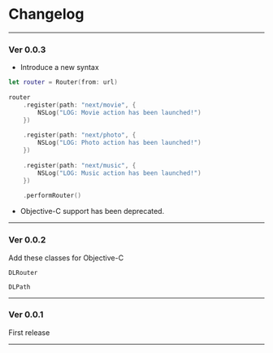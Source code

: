 # Changelog


----
### Ver 0.0.3

- Introduce a new syntax

```swift
let router = Router(from: url)
                
router
    .register(path: "next/movie", {
        NSLog("LOG: Movie action has been launched!")
    })
        
    .register(path: "next/photo", {
        NSLog("LOG: Photo action has been launched!")
    })
        
    .register(path: "next/music", {
        NSLog("LOG: Music action has been launched!")
    })
        
    .performRouter()
```

- Objective-C support has been deprecated.

----
### Ver 0.0.2

Add these classes for Objective-C

```
DLRouter
```

```
DLPath
```

---- 
### Ver 0.0.1

First release

----
